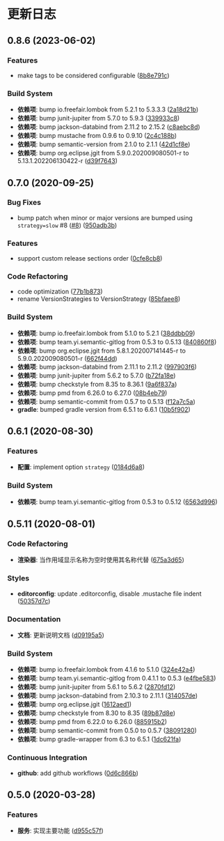 # 更新日志

## 0.8.6 (2023-06-02)

### Features

- make tags to be considered configurable ([8b8e791c](https://github.com/semantic-gitlog/semantic-gitlog/commit/8b8e791c0e71cd4c746be95f9d852ffa983ffc88))


### Build System

- **依赖项**: bump io.freefair.lombok from 5.2.1 to 5.3.3.3 ([2a18d21b](https://github.com/semantic-gitlog/semantic-gitlog/commit/2a18d21b1bfaf65f42378dd0fbb805552c6120f8))
- **依赖项**: bump junit-jupiter from 5.7.0 to 5.9.3 ([339933c8](https://github.com/semantic-gitlog/semantic-gitlog/commit/339933c811abf92cec320b8383907c6725cae3b8))
- **依赖项**: bump jackson-databind from 2.11.2 to 2.15.2 ([c8aebc8d](https://github.com/semantic-gitlog/semantic-gitlog/commit/c8aebc8d4159f85dd82c2001d81c73a7dc7548c6))
- **依赖项**: bump mustache from 0.9.6 to 0.9.10 ([2c4c188b](https://github.com/semantic-gitlog/semantic-gitlog/commit/2c4c188bcaa683a01020b002cc1ad622f66fe4f5))
- **依赖项**: bump semantic-version from 2.1.0 to 2.1.1 ([42d1cf8e](https://github.com/semantic-gitlog/semantic-gitlog/commit/42d1cf8e71caf11a2f0cd3f35c9f3eb5cf8c11a9))
- **依赖项**: bump org.eclipse.jgit from 5.9.0.202009080501-r to 5.13.1.202206130422-r ([d39f7643](https://github.com/semantic-gitlog/semantic-gitlog/commit/d39f76436a8ca4a5b3e3fb4133f533e81af0176d))


## 0.7.0 (2020-09-25)

### Bug Fixes

- bump patch when minor or major versions are bumped using `strategy=slow` #8 ([#8](https://github.com/semantic-gitlog/semantic-gitlog/issues/8)) ([950adb3b](https://github.com/semantic-gitlog/semantic-gitlog/commit/950adb3bc6b529d8ebc2a4de788cd5107b490255))


### Features

- support custom release sections order ([0cfe8cb8](https://github.com/semantic-gitlog/semantic-gitlog/commit/0cfe8cb85dd59cd31b274b6a1b61063e944526d8))


### Code Refactoring

- code optimization ([77b1b873](https://github.com/semantic-gitlog/semantic-gitlog/commit/77b1b8731cd481ec525d8c2611bd4e1f353d612b))
- rename VersionStrategies to VersionStrategy ([85bfaee8](https://github.com/semantic-gitlog/semantic-gitlog/commit/85bfaee8efcc5e9f322b544e9fe9a04624a0a086))


### Build System

- **依赖项**: bump io.freefair.lombok from 5.1.0 to 5.2.1 ([38ddbb09](https://github.com/semantic-gitlog/semantic-gitlog/commit/38ddbb099fe3d8c17566982ecc732149d1a16c14))
- **依赖项**: bump team.yi.semantic-gitlog from 0.5.3 to 0.5.13 ([840860f8](https://github.com/semantic-gitlog/semantic-gitlog/commit/840860f8295b84002c14ecf21b0606105579eef9))
- **依赖项**: bump org.eclipse.jgit from 5.8.1.202007141445-r to 5.9.0.202009080501-r ([662f44dd](https://github.com/semantic-gitlog/semantic-gitlog/commit/662f44dd48cc330194290e3b75a3de0d3a3e9d81))
- **依赖项**: bump jackson-databind from 2.11.1 to 2.11.2 ([997903f6](https://github.com/semantic-gitlog/semantic-gitlog/commit/997903f62147926a3a547b7218b3d0b0347937e2))
- **依赖项**: bump junit-jupiter from 5.6.2 to 5.7.0 ([b72fa18e](https://github.com/semantic-gitlog/semantic-gitlog/commit/b72fa18e64c6c92f193f5659dc0b27ddc130136b))
- **依赖项**: bump checkstyle from 8.35 to 8.36.1 ([9a6f837a](https://github.com/semantic-gitlog/semantic-gitlog/commit/9a6f837aa5c2d1b27e8bee94c3352510df1b208b))
- **依赖项**: bump pmd from 6.26.0 to 6.27.0 ([08b4eb79](https://github.com/semantic-gitlog/semantic-gitlog/commit/08b4eb79b59be9fe483f067c6dd1eecace8cbc33))
- **依赖项**: bump semantic-commit from 0.5.7 to 0.5.13 ([f12a7c5a](https://github.com/semantic-gitlog/semantic-gitlog/commit/f12a7c5ad0035dfcf1eaba66478056162b5a725e))
- **gradle**: bumped gradle version from 6.5.1 to 6.6.1 ([10b5f902](https://github.com/semantic-gitlog/semantic-gitlog/commit/10b5f902120055280c4eb3e88b3611c6a06ad7ce))


## 0.6.1 (2020-08-30)

### Features

- **配置**: implement option `strategy` ([0184d6a8](https://github.com/semantic-gitlog/semantic-gitlog/commit/0184d6a859bcea9765e6637f3bc40538a2966320))


### Build System

- **依赖项**: bump team.yi.semantic-gitlog from 0.5.3 to 0.5.12 ([6563d996](https://github.com/semantic-gitlog/semantic-gitlog/commit/6563d996ae1829abadd9624675b991143cbd1a12))


## 0.5.11 (2020-08-01)

### Code Refactoring

- **渲染器**: 当作用域显示名称为空时使用其名称代替 ([675a3d65](https://github.com/semantic-gitlog/semantic-gitlog/commit/675a3d653240b81e4d1b39c67b4b1253891fa094))


### Styles

- **editorconfig**: update .editorconfig, disable .mustache file indent ([50357d7c](https://github.com/semantic-gitlog/semantic-gitlog/commit/50357d7c34e03d693f944c5b9cc28134ca8c4420))


### Documentation

- **文档**: 更新说明文档 ([d09195a5](https://github.com/semantic-gitlog/semantic-gitlog/commit/d09195a5609c6aad2d8be0a7e622ad3a4e019ba0))


### Build System

- **依赖项**: bump io.freefair.lombok from 4.1.6 to 5.1.0 ([324e42a4](https://github.com/semantic-gitlog/semantic-gitlog/commit/324e42a460959baae89b7d7b15351634106d4105))
- **依赖项**: bump team.yi.semantic-gitlog from 0.4.1.1 to 0.5.3 ([e4fbe583](https://github.com/semantic-gitlog/semantic-gitlog/commit/e4fbe583dadf3dfeb12c8ad841317eb19fea23c4))
- **依赖项**: bump junit-jupiter from 5.6.1 to 5.6.2 ([2870fd12](https://github.com/semantic-gitlog/semantic-gitlog/commit/2870fd122b746f64aa056787fb3028d2956faa66))
- **依赖项**: bump jackson-databind from 2.10.3 to 2.11.1 ([314057de](https://github.com/semantic-gitlog/semantic-gitlog/commit/314057de80aa0f3518ea985a90fdaf3652c9f5b4))
- **依赖项**: bump org.eclipse.jgit ([1612aed1](https://github.com/semantic-gitlog/semantic-gitlog/commit/1612aed155980d5c67bae81bf1bf4df17b94c120))
- **依赖项**: bump checkstyle from 8.30 to 8.35 ([89b87d8e](https://github.com/semantic-gitlog/semantic-gitlog/commit/89b87d8eaa6cb4ddeae11cf173f13c09a440ecae))
- **依赖项**: bump pmd from 6.22.0 to 6.26.0 ([885915b2](https://github.com/semantic-gitlog/semantic-gitlog/commit/885915b25aee1c9477bb6e4f07aee7ebea1005ea))
- **依赖项**: bump semantic-commit from 0.5.0 to 0.5.7 ([38091280](https://github.com/semantic-gitlog/semantic-gitlog/commit/3809128097e76348b2493ba05c7f09e416a8167d))
- **依赖项**: bump gradle-wrapper from 6.3 to 6.5.1 ([1dc621fa](https://github.com/semantic-gitlog/semantic-gitlog/commit/1dc621faacee2c807b0ddb3d1e06b0fec98dc167))


### Continuous Integration

- **github**: add github workflows ([0d6c866b](https://github.com/semantic-gitlog/semantic-gitlog/commit/0d6c866b7c4649a7b85ec53039b462f2a1be4807))


## 0.5.0 (2020-03-28)

### Features

- **服务**: 实现主要功能 ([d955c57f](https://github.com/semantic-gitlog/semantic-gitlog/commit/d955c57f7df0284649cfe00c4a7aea6ce0d8a17f))

